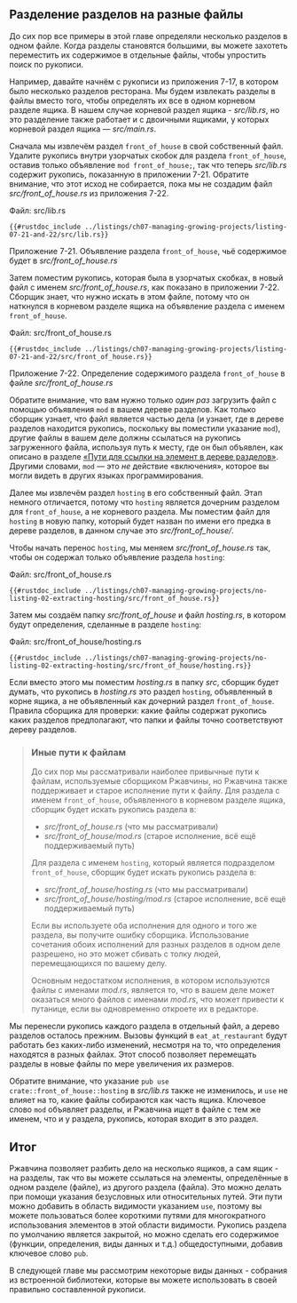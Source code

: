 ## Разделение разделов на разные файлы

До сих пор все примеры в этой главе определяли несколько разделов в одном файле. Когда разделы становятся большими, вы можете захотеть переместить их содержимое в отдельные файлы, чтобы упростить поиск по рукописи.

Например, давайте начнём с рукописи из приложения 7-17, в котором было несколько разделов ресторана. Мы будем извлекать разделы в файлы вместо того, чтобы определять их все в одном корневом разделе ящика. В нашем случае корневой раздел ящика - *src/lib.rs*, но это разделение также работает и с двоичными ящиками, у которых корневой раздел ящика — *src/main.rs*.

Сначала мы извлечём раздел `front_of_house` в свой собственный файл. Удалите рукопись внутри узорчатых скобок для раздела `front_of_house`, оставив только объявление `mod front_of_house;`, так что теперь *src/lib.rs* содержит рукопись, показанную в приложении 7-21. Обратите внимание, что этот исход не собирается, пока мы не создадим файл *src/front_of_house.rs* из приложения 7-22.

<span class="filename">Файл: src/lib.rs</span>

```rust,ignore,does_not_compile
{{#rustdoc_include ../listings/ch07-managing-growing-projects/listing-07-21-and-22/src/lib.rs}}
```

<span class="caption">Приложение 7-21. Объявление раздела <code>front_of_house</code>, чьё содержимое будет в <em>src/front_of_house.rs</em></span>

Затем поместим рукопись, которая была в узорчатых скобках, в новый файл с именем *src/front_of_house.rs*, как показано в приложении 7-22. Сборщик знает, что нужно искать в этом файле, потому что он наткнулся в корневом разделе ящика на объявление раздела с именем `front_of_house`.

<span class="filename">Файл: src/front_of_house.rs</span>

```rust,ignore
{{#rustdoc_include ../listings/ch07-managing-growing-projects/listing-07-21-and-22/src/front_of_house.rs}}
```

<span class="caption">Приложение 7-22. Определение содержимого раздела <code>front_of_house</code> в файле <em>src/front_of_house.rs</em></span>

Обратите внимание, что вам нужно только *один раз* загрузить файл с помощью объявления `mod` в вашем дереве разделов. Как только сборщик узнает, что файл является частью дела (и узнает, где в дереве разделов находится рукопись, поскольку вы поместили указание  `mod`), другие файлы в вашем деле должны ссылаться на рукопись загруженного файла, используя путь к месту, где он был объявлен, как описано в разделе [«Пути для ссылки на элемент в дереве разделов»]<!-- ignore -->. Другими словами, `mod` — это *не* действие «включения», которое вы могли видеть в других языках программирования.

Далее мы извлечём раздел `hosting` в его собственный файл. Этап немного отличается, потому что `hosting` является дочерним разделом для `front_of_house`, а не корневого раздела. Мы поместим файл для `hosting` в новую папку, который будет назван по имени его предка в дереве разделов, в данном случае это *src/front_of_house/*.

Чтобы начать перенос `hosting`, мы меняем *src/front_of_house.rs* так, чтобы он содержал только объявление раздела `hosting`:

<span class="filename">Файл: src/front_of_house.rs</span>

```rust,ignore
{{#rustdoc_include ../listings/ch07-managing-growing-projects/no-listing-02-extracting-hosting/src/front_of_house.rs}}
```

Затем мы создаём папку *src/front_of_house* и файл *hosting.rs*, в котором будут  определения, сделанные в разделе `hosting`:

<span class="filename">Файл: src/front_of_house/hosting.rs</span>

```rust,ignore
{{#rustdoc_include ../listings/ch07-managing-growing-projects/no-listing-02-extracting-hosting/src/front_of_house/hosting.rs}}
```

Если вместо этого мы поместим *hosting.rs* в папку *src*, сборщик будет думать, что рукопись в *hosting.rs* это раздел `hosting`, объявленный в корне ящика, а не объявленный как дочерний раздел `front_of_house`. Правила сборщика для проверки: какие файлы содержат рукопись каких разделов предполагают, что папки и файлы точно соответствуют дереву разделов.

> ### Иные пути к файлам
>
> До сих пор мы рассматривали наиболее привычные пути к файлам, используемые сборщиком Ржавчины, но Ржавчина также поддерживает и старое исполнение пути к файлу. Для раздела с именем `front_of_house`, объявленного в корневом разделе ящика, сборщик будет искать рукопись раздела в:
>
> - *src/front_of_house.rs* (что мы рассматривали)
> - *src/front_of_house/mod.rs* (старое исполнение, всё ещё поддерживаемый путь)
>
> Для раздела с именем `hosting`, который является подразделом `front_of_house`, сборщик будет искать рукопись раздела в:
>
> - *src/front_of_house/hosting.rs* (что мы рассматривали)
> - *src/front_of_house/hosting/mod.rs* (старое исполнение, всё ещё поддерживаемый путь)
>
> Если вы используете оба исполнения для одного и того же раздела, вы получите ошибку сборщика. Использование сочетания обоих исполнений для разных разделов в одном деле разрешено, но это может сбивать с толку людей, перемещающихся по вашему делу.
>
> Основным недостатком исполнения, в котором используются файлы с именами *mod.rs*, является то, что в вашем деле может оказаться много файлов с именами *mod.rs*, что может привести к путанице, если вы одновременно откроете их в редакторе.

Мы перенесли рукопись каждого раздела в отдельный файл, а дерево разделов осталось прежним. Вызовы функций в `eat_at_restaurant` будут работать без каких-либо изменений, несмотря на то, что определения находятся в разных файлах. Этот способ позволяет перемещать разделы в новые файлы по мере увеличения их размеров.

Обратите внимание, что указание `pub use crate::front_of_house::hosting` в *src/lib.rs* также не изменилось, и `use` не влияет на то, какие файлы собираются как часть ящика. Ключевое слово `mod` объявляет разделы, и Ржавчина ищет в файле с тем же именем, что и у раздела, рукопись, которая входит в это раздел.

## Итог

Ржавчина позволяет разбить дело на несколько ящиков, а сам ящик - на разделы, так что вы можете ссылаться на элементы, определённые в одном разделе (файле), из другого раздела (файла). Это можно делать при помощи указания безусловных или относительных путей. Эти пути можно добавить в область видимости указанием `use`, поэтому вы можете пользоваться более короткими путями для многократного использования элементов в этой области видимости. Рукопись раздела по умолчанию является закрытой, но можно сделать его содержимое (функции, определения, виды данных и т.д.) общедоступными, добавив ключевое слово `pub`.

В следующей главе мы рассмотрим некоторые виды данных - собрания из встроенной библиотеки, которые вы можете использовать в своей правильно составленной рукописи.


[«Пути для ссылки на элемент в дереве разделов»]: ch07-03-paths-for-referring-to-an-item-in-the-module-tree.html